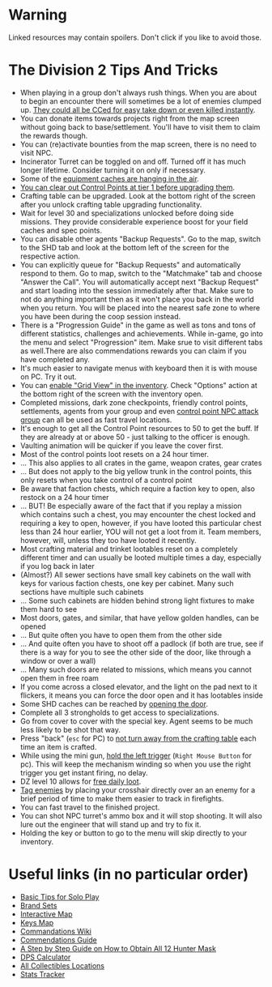 # Warning

Linked resources may contain spoilers. Don't click if you like to avoid those.

# The Division 2 Tips And Tricks

* When playing in a group don't always rush things. When you are about to begin an encounter there will sometimes be a lot of enemies clumped up. [They could all be CCed for easy take down or even killed instantly](https://np.reddit.com/r/thedivision/comments/b3p8op/the_division_2_tips_and_tricks/ej1w50r/).
* You can donate items towards projects right from the map screen without going back to base/settlement. You'll have to visit them to claim the rewards though.
* You can (re)activate bounties from the map screen, there is no need to visit NPC.
* Incinerator Turret can be toggled on and off. Turned off it has much longer lifetime. Consider turning it on only if necessary.
* Some of the [equipment caches are hanging in the air](https://np.reddit.com/r/thedivision/comments/b3ibvd/location_of_24no_air_drops_orange_crates/).
* [You can clear out Control Points at tier 1 before upgrading them](https://np.reddit.com/r/thedivision/comments/b3can1/psa_you_can_clear_out_control_points_at_tier_1/).
* Crafting table can be upgraded. Look at the bottom right of the screen after you unlock crafting table upgrading functionality.
* Wait for level 30 and specializations unlocked before doing side missions. They provide considerable experience boost for your field caches and spec points.
* You can disable other agents "Backup Requests". Go to the map, switch to the SHD tab and look at the bottom left of the screen for the respective action.
* You can explicitly queue for "Backup Requests" and automatically respond to them. Go to map, switch to the "Matchmake" tab and choose "Answer the Call". You will automatically accept next "Backup Request" and start loading into the session immediately after that. Make sure to not do anything important then as it won't place you back in the world when you return. You will be placed into the nearest safe zone to where you have been during the coop session instead.
* There is a "Progression Guide" in the game as well as tons and tons of different statistics, challenges and achievements. While in-game, go into the menu and select "Progression" item. Make srue to visit different tabs as well.There are also commendations rewards you can claim if you have completed any.
* It's much easier to navigate menus with keyboard then it is with mouse on PC. Try it out.
* You can [enable "Grid View" in the inventory](https://np.reddit.com/r/thedivision/comments/b0p5ng/you_can_change_your_inventory_style_to_a_grid/). Check "Options" action at the bottom right of the screen with the inventory open.
* Completed missions, dark zone checkpoints, friendly control points, settlements, agents from your group and even [control point NPC attack group](https://np.reddit.com/r/thedivision/comments/b3y38t/a_helpful_feature_for_control_points/) can all be used as fast travel locations.
* It's enough to get all the Control Point resources to 50 to get the buff. If they are already at or above 50 - just talking to the officer is enough.
* Vaulting animation will be quicker if you leave the cover first.
* Most of the control points loot resets on a 24 hour timer.
* ... This also applies to all crates in the game, weapon crates, gear crates
* ... But does not apply to the big yellow trunk in the control points, this only resets when you take control of a control point
* Be aware that faction chests, which require a faction key to open, also restock on a 24 hour timer
* ... BUT! Be especially aware of the fact that if you replay a mission which contains such a chest, you may encounter the chest locked and requiring a key to open, however, if you have looted this particular chest less than 24 hour earlier, YOU will not get a loot from it. Team members, however, will, unless they too have looted it recently.
* Most crafting material and trinket lootables reset on a completely different timer and can usually be looted multiple times a day, especially if you log back in later
* (Almost?) All sewer sections have small key cabinets on the wall with keys for various faction chests, one key per cabinet. Many such sections have multiple such cabinets
* ... Some such cabinets are hidden behind strong light fixtures to make them hard to see
* Most doors, gates, and similar, that have yellow golden handles, can be opened
* ... But quite often you have to open them from the other side
* ... And quite often you have to shoot off a padlock (if both are true, see if there is a way for you to see the other side of the door, like through a window or over a wall)
* ... Many such doors are related to missions, which means you cannot open them in free roam
* If you come across a closed elevator, and the light on the pad next to it flickers, it means you can force the door open and it has lootables inside
* Some SHD caches can be reached by [opening the door](https://np.reddit.com/r/thedivision/comments/b3l3iv/after_30_minutes_trying_to_find_a_way_into_the/).
* Complete all 3 strongholds to get access to specializations.
* Go from cover to cover with the special key. Agent seems to be much less likely to be shot that way.
* Press "back" (`esc` for PC) to [not turn away from the crafting table](https://np.reddit.com/r/thedivision/comments/b3pj9p/after_crafting_something_please_stop_my_character/) each time an item is crafted.
* While using the mini gun, [hold the left trigger](https://np.reddit.com/r/thedivision/comments/b3rop7/control_point_minigun_tip/ej1tfz8/) (`Right Mouse Button` for pc). This will keep the mechanism winding so when you use the right trigger you get instant firing, no delay.
* DZ level 10 allows for [free daily loot](https://np.reddit.com/r/thedivision/comments/b3vng4/get_your_dark_zone_level_to_at_least_level_10_as/).
* [Tag enemies](https://np.reddit.com/r/thedivision/comments/b3rtg2/tag_enemies_to_make_them_easier_for_your_squad_to/) by placing your crosshair directly over an an enemy for a brief period of time to make them easier to track in firefights.
* You can fast travel to the finished project.
* You can shot NPC turret's ammo box and it will stop shooting. It will also lure out the engineer that will stand up and try to fix it.
* Holding the key or button to go to the menu will skip directly to your inventory.

# Useful links (in no particular order)

* [Basic Tips for Solo Play](https://np.reddit.com/r/thedivision/comments/b3nj45/basic_tips_for_solo_play/)
* [Brand Sets](https://np.reddit.com/r/thedivision/comments/b3nwva/infographic_all_of_the_division_2s_brand_sets/)
* [Interactive Map](https://division2map.com/)
* [Keys Map](https://np.reddit.com/r/thedivision/comments/b3jwp3/map_of_all_keys_w_instructions/)
* [Commandations Wiki](https://np.reddit.com/r/thedivision/comments/b3oj2n/commendation_wiki_for_the_division_2/)
* [Commendations Guide](https://np.reddit.com/r/thedivision/comments/b3onz7/commendations_2500_point_guide/)
* [A Step by Step Guide on How to Obtain All 12 Hunter Mask](https://np.reddit.com/r/thedivision/comments/b3u2ji/a_step_by_step_guide_on_how_to_obtain_all_12/)
* [DPS Calculator](https://thedivision.zone/)
* [All Collectibles Locations](https://np.reddit.com/r/thedivision/comments/b32p9a/the_division_2_all_collectibles_location_comms/)
* [Stats Tracker](https://np.reddit.com/r/thedivision/comments/b0molr/the_division_2_stats_tracker_the_first_stats_and/)
